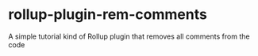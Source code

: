 # rollup-plugin-rem-comments
A simple tutorial kind of Rollup plugin that removes all comments from the code
